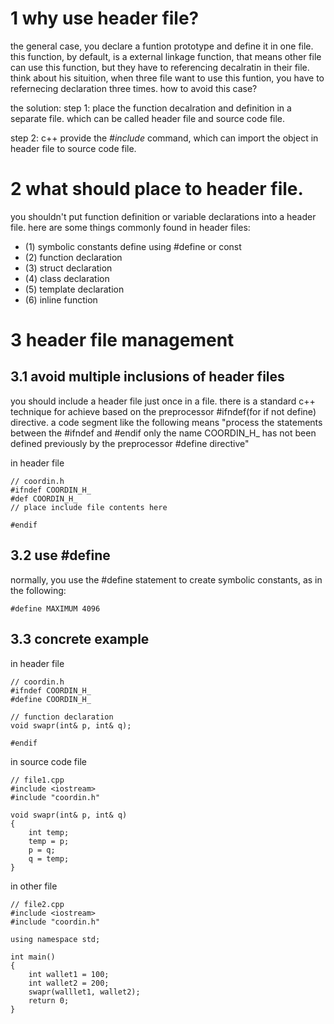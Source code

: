 # 1 why use header file?

the general case, you declare a funtion prototype and define it in one file. this function, by default, is a external linkage function, that means other file can use this function, but they have to referencing decalratin in their file.  think about his situition, when three file want to use this funtion, you have to refernecing declaration three times.  how to avoid this case?

the solution:
step 1: place the function decalration and definition in a separate file. which can be called header file and source code file.

step 2: c++ provide the *#include*  command, which can import the object in header file to source code file.

# 2 what should place to header file.
you shouldn't put function definition or variable declarations into a header file. here are some things commonly found in header files:

* (1) symbolic constants define using #define or const
* (2) function declaration
* (3) struct declaration
* (4) class declaration
* (5) template declaration
* (6) inline function

# 3 header file management

## 3.1 avoid multiple inclusions of header files
you should include a header file just once in a file. there is a standard c++ technique for achieve based on the preprocessor #ifndef(for if not define) directive.   a code segment like the following means "process the statements between the #ifndef and #endif only the name COORDIN_H_ has not been defined previously by the preprocessor #define directive"

in header file
~~~
// coordin.h
#ifndef COORDIN_H_
#def COORDIN_H_
// place include file contents here

#endif
~~~

## 3.2 use #define
normally, you use the #define statement to create symbolic constants, as in the following:
~~~
#define MAXIMUM 4096
~~~

## 3.3 concrete example

in header file
~~~
// coordin.h
#ifndef COORDIN_H_
#define COORDIN_H_

// function declaration
void swapr(int& p, int& q);

#endif
~~~

in source code file
~~~
// file1.cpp
#include <iostream>
#include "coordin.h"

void swapr(int& p, int& q)
{
    int temp;
    temp = p;
    p = q;
    q = temp;
}
~~~

in other file
~~~
// file2.cpp
#include <iostream>
#include "coordin.h"

using namespace std;

int main()
{
    int wallet1 = 100;
    int wallet2 = 200;
    swapr(walllet1, wallet2);
    return 0;
}
~~~

